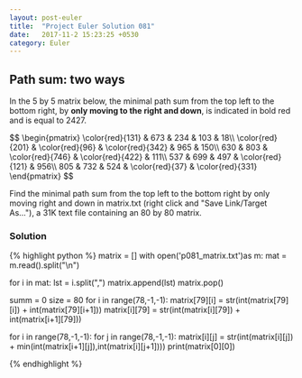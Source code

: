 ```yaml
---
layout: post-euler
title:  "Project Euler Solution 081"
date:   2017-11-2 15:23:25 +0530
category: Euler
---
```


<h2>Path sum: two ways</h2>
<div><p>In the 5 by 5 matrix below, the minimal path sum from the top left to the bottom right, by <b>only moving to the right and down</b>, is indicated in bold red and is equal to 2427.</p><div>
$$
\begin{pmatrix}
\color{red}{131} & 673 & 234 & 103 & 18\\
\color{red}{201} & \color{red}{96} & \color{red}{342} & 965 & 150\\
630 & 803 & \color{red}{746} & \color{red}{422} & 111\\
537 & 699 & 497 & \color{red}{121} & 956\\
805 & 732 & 524 & \color{red}{37} & \color{red}{331}
\end{pmatrix}
$$
</div><p>Find the minimal path sum from the top left to the bottom right by only moving right and down in <a>matrix.txt</a> (right click and "Save Link/Target As..."), a 31K text file containing an 80 by 80 matrix.</p></div>

### Solution

{% highlight python %}
matrix = []
with open('p081_matrix.txt')as m:
	mat = m.read().split("\n")

for i in mat:
	lst = i.split(",")
	matrix.append(lst)
matrix.pop()

summ = 0
size = 80
for i in range(78,-1,-1):
	matrix[79][i] = str(int(matrix[79][i]) + int(matrix[79][i+1]))
	matrix[i][79] = str(int(matrix[i][79]) + int(matrix[i+1][79]))

for i in range(78,-1,-1):
	for j in range(78,-1,-1):
		matrix[i][j] = str(int(matrix[i][j]) + min(int(matrix[i+1][j]),int(matrix[i][j+1])))
print(matrix[0][0])

{% endhighlight %}
